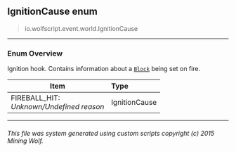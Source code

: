 ## IgnitionCause __enum__

>io.wolfscript.event.world.IgnitionCause

---

### Enum Overview

Ignition hook. Contains information about a [`Block`](../../api/world/blocks/Block.md) being set on fire.

Item | Type   
--- | :--- 
FIREBALL_HIT: <br> _Unknown/Undefined reason_ | IgnitionCause



---



###### This file was system generated using custom scripts copyright (c) 2015 Mining Wolf.
	


